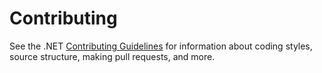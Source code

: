Contributing
============

See the .NET [Contributing Guidelines](https://github.com/dotnet/corefx/blob/master/Documentation/project-docs/contributing.md) for information about coding styles, source structure, making pull requests, and more.
